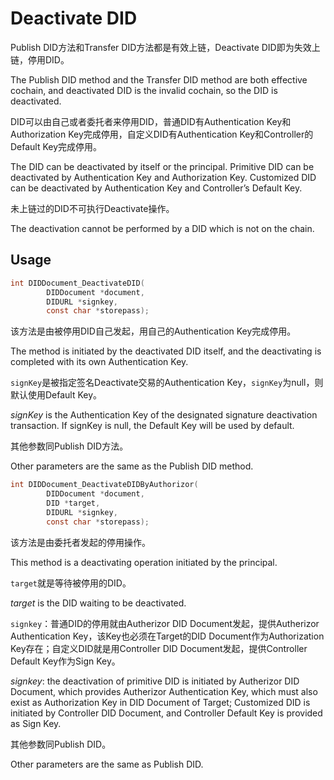 # Deactivate DID

Publish DID方法和Transfer DID方法都是有效上链，Deactivate DID即为失效上链，停用DID。

The Publish DID method and the Transfer DID method are both effective cochain, and deactivated DID is the invalid cochain, so the DID is deactivated.

DID可以由自己或者委托者来停用DID，普通DID有Authentication Key和Authorization Key完成停用，自定义DID有Authentication Key和Controller的Default Key完成停用。

The DID can be deactivated by itself or the principal. Primitive DID can be deactivated by Authentication Key and Authorization Key. Customized DID can be deactivated by Authentication Key and Controller’s Default Key.

未上链过的DID不可执行Deactivate操作。

The deactivation cannot be performed by a DID which is not on the chain.

## Usage

```c
int DIDDocument_DeactivateDID(
        DIDDocument *document,
        DIDURL *signkey,
        const char *storepass);
```

该方法是由被停用DID自己发起，用自己的Authentication Key完成停用。

The method is initiated by the deactivated DID itself, and the deactivating is completed with its own Authentication Key.

`signKey`是被指定签名Deactivate交易的Authentication Key，`signKey`为null，则默认使用Default Key。

_signKey_ is the Authentication Key of the designated signature deactivation transaction. If signKey is null, the Default Key will be used by default.

其他参数同Publish DID方法。

Other parameters are the same as the Publish DID method.

```c
int DIDDocument_DeactivateDIDByAuthorizor(
        DIDDocument *document,
        DID *target,
        DIDURL *signkey,
        const char *storepass);
```

该方法是由委托者发起的停用操作。

This method is a deactivating operation initiated by the principal.

`target`就是等待被停用的DID。

_target_ is the DID waiting to be deactivated.

`signkey`：普通DID的停用就由Autherizor DID Document发起，提供Autherizor Authentication Key，该Key也必须在Target的DID Document作为Authorization Key存在；自定义DID就是用Controller DID Document发起，提供Controller Default Key作为Sign Key。

_signkey_: the deactivation of primitive DID is initiated by Autherizor DID Document, which provides Autherizor Authentication Key, which must also exist as Authorization Key in DID Document of Target; Customized DID is initiated by Controller DID Document, and Controller Default Key is provided as Sign Key.

其他参数同Publish DID。

Other parameters are the same as Publish DID.
